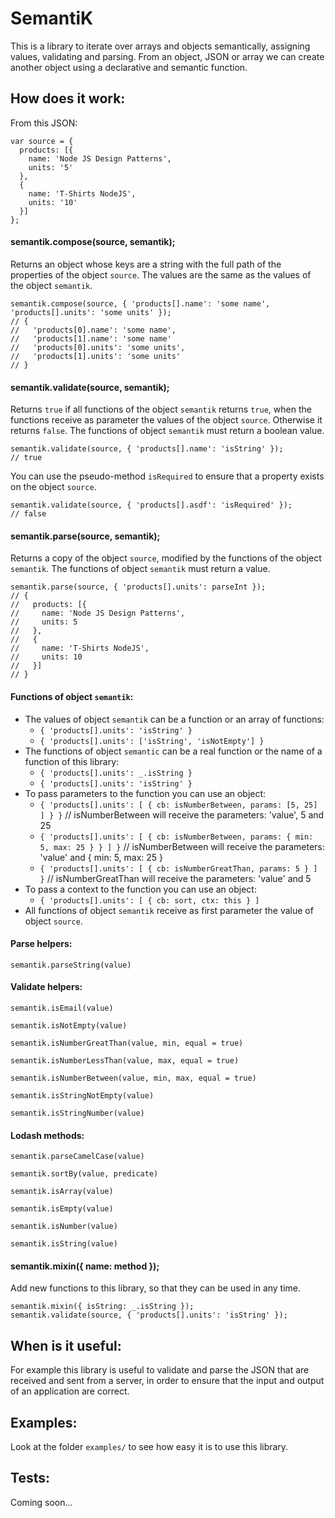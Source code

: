 # SemantiK

This is a library to iterate over arrays and objects semantically, assigning values, validating and parsing. From an object, JSON or array we can create another object using a declarative and semantic function.

## How does it work:

From this JSON:

    var source = {
      products: [{
        name: 'Node JS Design Patterns',
        units: '5'
      },
      {
        name: 'T-Shirts NodeJS',
        units: '10'
      }]
    };

#### semantik.compose(source, semantik);
Returns an object whose keys are a string with the full path of the properties of the object `source`. The values are the same as the values of the object `semantik`.

    semantik.compose(source, { 'products[].name': 'some name', 'products[].units': 'some units' });
    // {
    //   'products[0].name': 'some name',
    //   'products[1].name': 'some name'
    //   'products[0].units': 'some units',
    //   'products[1].units': 'some units'
    // }

#### semantik.validate(source, semantik);
Returns `true` if all functions of the object `semantik` returns `true`, when the functions receive as parameter the values of the object `source`. Otherwise it returns `false`. The functions of object `semantik` must return a boolean value.

    semantik.validate(source, { 'products[].name': 'isString' });
    // true

You can use the pseudo-method `isRequired` to ensure that a property exists on the object `source`.

    semantik.validate(source, { 'products[].asdf': 'isRequired' });
    // false

#### semantik.parse(source, semantik);
Returns a copy of the object `source`, modified by the functions of the object `semantik`. The functions of object `semantik` must return a value.

    semantik.parse(source, { 'products[].units': parseInt });
    // {
    //   products: [{
    //     name: 'Node JS Design Patterns',
    //     units: 5
    //   },
    //   {
    //     name: 'T-Shirts NodeJS',
    //     units: 10
    //   }]
    // }

#### Functions of object `semantik`:

* The values of object `semantik` can be a function or an array of functions:
  * `{ 'products[].units': 'isString' }`
  * `{ 'products[].units': ['isString', 'isNotEmpty'] }`
* The functions of object `semantic` can be a real function or the name of a function of this library:
  * `{ 'products[].units': _.isString }`
  * `{ 'products[].units': 'isString' }`
* To pass parameters to the function you can use an object:
  * `{ 'products[].units': [ { cb: isNumberBetween, params: [5, 25] ] } }` // isNumberBetween will receive the parameters: 'value', 5 and 25
  * `{ 'products[].units': [ { cb: isNumberBetween, params: { min: 5, max: 25 } } ] }` // isNumberBetween will receive the parameters: 'value' and { min: 5, max: 25 }
  * `{ 'products[].units': [ { cb: isNumberGreatThan, params: 5 } ] }` // isNumberGreatThan will receive the parameters: 'value' and 5
* To pass a context to the function you can use an object:
  * `{ 'products[].units': [ { cb: sort, ctx: this } ]`
* All functions of object `semantik` receive as first parameter the value of object `source`.

#### Parse helpers:

`semantik.parseString(value)`

#### Validate helpers:

`semantik.isEmail(value)`

`semantik.isNotEmpty(value)`

`semantik.isNumberGreatThan(value, min, equal = true)`

`semantik.isNumberLessThan(value, max, equal = true)`

`semantik.isNumberBetween(value, min, max, equal = true)`

`semantik.isStringNotEmpty(value)`

`semantik.isStringNumber(value)`

#### Lodash methods:

`semantik.parseCamelCase(value)`

`semantik.sortBy(value, predicate)`

`semantik.isArray(value)`

`semantik.isEmpty(value)`

`semantik.isNumber(value)`

`semantik.isString(value)`

#### semantik.mixin({ name: method });
Add new functions to this library, so that they can be used in any time.

    semantik.mixin({ isString: _.isString });
    semantik.validate(source, { 'products[].units': 'isString' });

## When is it useful:
For example this library is useful to validate and parse the JSON that are received and sent from a server, in order to ensure that the input and output of an application are correct.

## Examples:
Look at the folder `examples/` to see how easy it is to use this library.

## Tests:
Coming soon...
